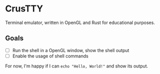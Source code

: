 # CrusTTY

Terminal emulator, written in OpenGL and Rust for educational purposes.

## Goals

- [ ] Run the shell in a OpenGL window, show the shell output
- [ ] Enable the usage of shell commands

For now, I'm happy if I can `echo "Hello, World!"` and show its output.

